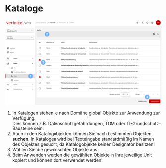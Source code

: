<!-- © 2024 The Project Contributors - see AUTHORS.txt -->
# Kataloge

![Kataloge](/assets/manual/catalogs.de.png)

1. In Katalogen stehen je nach Domäne global Objekte zur Anwendung zur Verfügung. <br>Dies können z.B. Datenschutzgefährdungen, TOM oder IT-Grundschutz-Bausteine sein.
1. Auch in den Katalogobjekten können Sie nach bestimmten Objekten **suchen**. In Katalogen wird bei Texteingabe standardmäßig im Namen des Objektes gesucht, da Katalogobjekte keinen Designator besitzen!
1. Wählen Sie die gewünschten Objekte aus.
1. Beim Anwenden werden die gewählten Objekte in Ihre jeweilige Unit kopiert und können dort verwendet werden.

